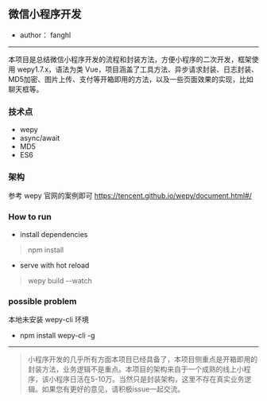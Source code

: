 ## 微信小程序开发
* author： fanghl

------ 
本项目是总结微信小程序开发的流程和封装方法，方便小程序的二次开发，框架使用 wepy1.7.x，语法为类 Vue，项目涵盖了工具方法、异步请求封装、日志封装、MD5加密、图片上传、支付等开箱即用的方法，以及一些页面效果的实现，比如聊天框等。


### 技术点  
* wepy 
* async/await
* MD5
* ES6

### 架构  

参考 wepy 官网的案例即可  https://tencent.github.io/wepy/document.html#/ 

### How to run  

* install dependencies
> npm install  

* serve with hot reload 
> wepy build --watch 

### possible problem 

本地未安装 wepy-cli 环境
* npm install wepy-cli -g

-----

> 小程序开发的几乎所有方面本项目已经具备了，本项目侧重点是开箱即用的封装方法，业务逻辑不是重点。本项目的架构来自于一个成熟的线上小程序，该小程序日活在5-10万。当然只是封装架构，这里不存在真实业务逻辑。如果您有更好的意见，请积极issue一起交流。